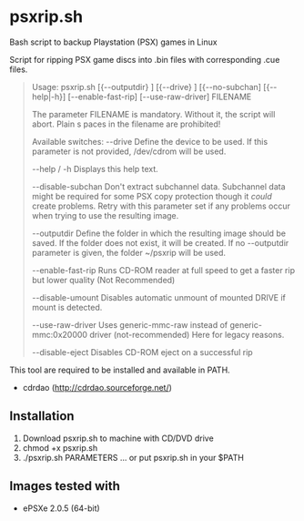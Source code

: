 # psxrip.sh
Bash script to backup Playstation (PSX) games in Linux

Script for ripping PSX game discs into .bin files with corresponding .cue files.

> Usage:
>  psxrip.sh [{--outputdir} <value>] [{--drive} <value>] [{--no-subchan] [{--help|-h}] [--enable-fast-rip] [--use-raw-driver] FILENAME
>
> The parameter FILENAME is mandatory. Without it, the script will abort. Plain
s paces in the filename are prohibited!
>
>Available switches:
>  --drive       		Define the device to be used. If this parameter is not
>                		provided, /dev/cdrom will be used.
>
>  --help / -h   		Displays this help text.
>
>  --disable-subchan  	Don't extract subchannel data. Subchannel data might be
>                		required for some PSX copy protection though it *could* create
>                		problems. Retry with this parameter set if any problems occur
>                		when trying to use the resulting image.
>
>  --outputdir   		Define the folder in which the resulting image should be saved.
>                		If the folder does not exist, it will be created. If no
>                		--outputdir parameter is given, the folder ~/psxrip will be
>                		used.
>
>  --enable-fast-rip    Runs CD-ROM reader at full speed to get a faster rip but lower 
>						quality 
>						(Not Recommended)
>
>  --disable-umount		Disables automatic unmount of mounted DRIVE if mount is detected. 
>
>  --use-raw-driver 	Uses generic-mmc-raw instead of generic-mmc:0x20000 driver (not-recommended) Here for legacy reasons.
>
>  --disable-eject      Disables CD-ROM eject on a successful rip

This tool are required to be installed and available in PATH.
 * cdrdao (http://cdrdao.sourceforge.net/) 

## Installation
 1. Download psxrip.sh to machine with CD/DVD drive
 1. chmod +x psxrip.sh
 1. ./psxrip.sh PARAMETERS ... or put psxrip.sh in your $PATH

## Images tested with
  * ePSXe 2.0.5 (64-bit)
  